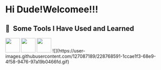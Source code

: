 <h1 color="blue"> Hi Dude!Welcomee!!!</h1>    

<h2> 🚀 &nbsp;Some Tools I Have Used and Learned</h2>
<p aling="left">
<img src="https://cdn.jsdelivr.net/gh/devicons/devicon/icons/csharp/csharp-original.svg"height="45" width="45" />
<img src="https://cdn.jsdelivr.net/gh/devicons/devicon/icons/dotnetcore/dotnetcore-original.svg"height="45" width="45"/>
<img src="https://cdn.jsdelivr.net/gh/devicons/devicon/icons/visualstudio/visualstudio-plain.svg"  height="45" width="45"/> 
![](https://user-images.githubusercontent.com/127087189/228768591-1ccae1f3-68e9-4f58-9476-97a19b0466fd.gif)
 </p>  




     
          
                  
          
       
          
          
